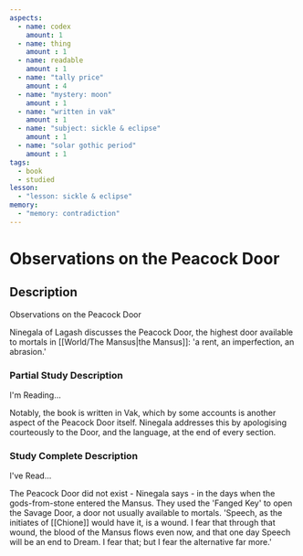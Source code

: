 ```yaml
---
aspects: 
  - name: codex
    amount: 1
  - name: thing
    amount : 1
  - name: readable
    amount : 1
  - name: "tally price"
    amount : 4
  - name: "mystery: moon"
    amount : 1
  - name: "written in vak"
    amount : 1
  - name: "subject: sickle & eclipse"
    amount : 1
  - name: "solar gothic period"
    amount : 1
tags:
  - book
  - studied
lesson:
  - "lesson: sickle & eclipse"
memory:
  - "memory: contradiction"
---
```


# Observations on the Peacock Door

## Description
Observations on the Peacock Door

Ninegala of Lagash discusses the Peacock Door, the highest door available to mortals in [[World/The Mansus|the Mansus]]: 'a rent, an imperfection, an abrasion.'
### Partial Study Description
I'm Reading...

Notably, the book is written in Vak, which by some accounts is another aspect of the Peacock Door itself. Ninegala addresses this by apologising courteously to the Door, and the language, at the end of every section.
### Study Complete Description
I've Read...

The Peacock Door did not exist - Ninegala says - in the days when the gods-from-stone entered the Mansus. They used the 'Fanged Key' to open the Savage Door, a door not usually available to mortals. 'Speech, as the initiates of [[Chione]] would have it, is a wound. I fear that through that wound, the blood of the Mansus flows even now, and that one day Speech will be an end to Dream. I fear that; but I fear the alternative far more.'